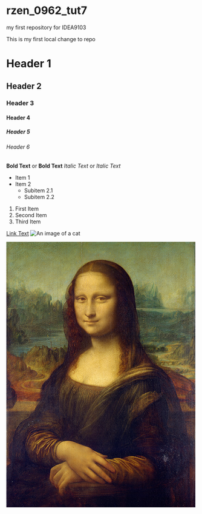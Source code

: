 # rzen_0962_tut7
my first repository for IDEA9103

This is my first local change to repo

# Header 1
## Header 2
### Header 3
#### Header 4
##### Header 5
###### Header 6


**Bold Text** or __Bold Text__
*Italic Text* or _Italic Text_

- Item 1
- Item 2
  - Subitem 2.1
  - Subitem 2.2

1. First Item
2. Second Item
3. Third Item

[Link Text](https://www.google.com.au/)
![An image of a cat](https://placekitten.com/200/300)

![An image of the Mona Lisa](readmeImages/Mona_Lisa_by_Leonardo_da_Vinci_500_x_700.jpg)